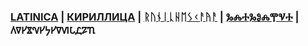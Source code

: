 ### [LATINICA](../Latn/Nalogi.md) | [КИРИЛЛИЦА](../Cyrl/Nalogi.md) | [ᚱᚢᚾᛁᚳᚺᛖᛊᚲᚨᚤᚨ](../Runr/Nalogi.md) | [ⰃⰎⰀⰃⰑⰎⰉⰜⰀ](../Glag/Nalogi.md) | 𐍓𐍠𐍔𐍮𐍝𐍔𐍟𐍔𐍠𐍜𐍡𐍚𐍐𐍴


